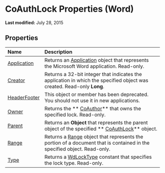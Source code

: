 
# CoAuthLock Properties (Word)

 **Last modified:** July 28, 2015


## Properties



|**Name**|**Description**|
|:-----|:-----|
| [Application](7038e4fa-4bc5-9523-a583-4a67e2dfd132.md)|Returns an  [Application](d1cf6f8f-4e88-bf01-93b4-90a83f79cb44.md) object that represents the Microsoft Word application. Read-only.|
| [Creator](034b0d7e-6597-016f-1113-0a257bbcadda.md)|Returns a 32-bit integer that indicates the application in which the specified object was created. Read-only  **Long**.|
| [HeaderFooter](feeed8d4-67d4-5b88-5aa7-a8a05f2c66df.md)|This object or member has been deprecated. You should not use it in new applications.|
| [Owner](55158805-f9fe-6cb0-c13a-30207b5f6f2d.md)|Returns the  ** [CoAuthor](d1b58eea-4570-ffd3-4c13-a74a998b079e.md)** that owns the specified lock. Read-only.|
| [Parent](9e7aaa18-5714-aa56-ec08-27ec79320202.md)|Returns an  **Object** that represents the parent object of the specified ** [CoAuthLock](3efa12b0-1079-c6df-20c1-a66398161c8e.md)** object.|
| [Range](092cafbc-09b1-75b7-660e-85b6cd2b5ba2.md)|Returns a  [Range](15a7a1c4-5f3f-5b6e-60e9-29688de3f274.md) object that represents the portion of a document that is contained in the specified object. Read-only.|
| [Type](a88c38de-bea1-1766-cb33-c86eb30ef98e.md)|Returns a  [WdLockType](2c861165-b6b7-5518-1569-628469b099cd.md) constant that specifies the lock type. Read-only.|
